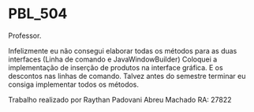 # PBL_504

Professor.

Infelizmente eu não consegui elaborar todas os métodos para as duas interfaces (Linha de comando e JavaWindowBuilder)
Coloquei a implementação de inserção de produtos na interface gráfica.
E os descontos nas linhas de comando.
Talvez antes do semestre terminar eu consiga implementar todos os métodos.

Trabalho realizado por Raythan Padovani Abreu Machado
RA: 27822

